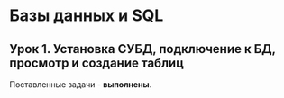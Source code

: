 # Базы данных и SQL

## Урок 1. Установка СУБД, подключение к БД, просмотр и создание таблиц

Поставленные задачи - **выполнены**.
